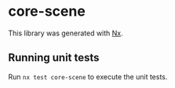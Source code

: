 # core-scene

This library was generated with [Nx](https://nx.dev).

## Running unit tests

Run `nx test core-scene` to execute the unit tests.
